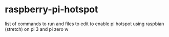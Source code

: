 # raspberry-pi-hotspot
list of commands to run and files to edit to enable pi hotspot using raspbian (stretch) on pi 3 and pi zero w
